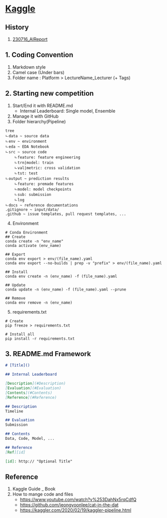 # [Kaggle](https://www.kaggle.com/)

## History
1. [230716_AIReport](https://www.kaggle.com/competitions/2023-kaggle-ai-report)



## 1. Coding Convention
1. Markdown style
2. Camel case (Under bars)
3. Folder name : Platform > LectureName_Lecturer (+ Tags)



## 2. Starting new competition
1. Start/End it with README.md
    - Internal Leaderboard: Single model, Ensemble
2. Manage it with GitHub
3. Folder hierarchy(Pipeline)
```
tree
ㄴdata ~ source data
ㄴenv ~ environment
ㄴeda ~ EDA Notebook
ㄴsrc ~ source code
    ㄴfeature: feature engineering
    ㄴtrn|model: train
    ㄴval|metric: cross validation
    ㄴtst: test
ㄴoutput ~ prediction results
    ㄴfeature: premade features
    ㄴmodel: model checkpoints
    ㄴsub: submission
    ㄴlog
ㄴdocs ~ reference documentations
.gitignore ~ input/data/
.github ~ issue templates, pull request templates, ...
```
4. Environment
```
# Conda Environment
## Create
conda create -n "env_name"
conda activate (env_name)

## Export
conda env export > env/(file_name).yaml
conda env export --no-builds | prep -v "prefix" > env/(file_name).yaml

## Install
conda env create -n (env_name) -f (file_name).yaml

## Update
conda update -n (env_name) -f (file_name).yaml --prune

## Remove
conda env remove -n (env_name)
```

5. requirements.txt
```
# Create
pip freeze > requirements.txt

# Install all
pip install -r requirements.txt
```


## 3. README.md Framework
```Markdown
# [Title]()

## Internal Leaderboard

[Description](#Description)  
[Evaluation](#Evaluation)  
[Contents](#Contents)  
[Reference](#Reference)  

## Description
Timeline

## Evaluation
Submission

## Contents
Data, Code, Model, ...

## Reference
[Ref][id]

[id]: http:// "Optional Title"
```


## Reference
1. Kaggle Guide _ Book
2. How to mange code and files
    - https://www.youtube.com/watch?v%253DahNx5rqCdfQ
    - https://github.com/jeongyoonlee/cat-in-the-dat
    - https://kaggler.com/2020/02/19/kaggler-pipeline.html
